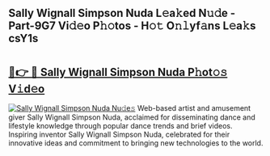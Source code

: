 ## Sally Wignall Simpson Nuda L𝚎a𝚔ed N𝚞𝚍e - Part-9G7 Vi𝚍𝚎o P𝚑𝚘tos - H𝚘𝚝 O𝚗𝚕yf𝚊ns L𝚎a𝚔s csY1s

# <h2><a href="http://kf0drx.oniu.top/?m=Sally+Wignall+Simpson+Nuda">🔗👉 🔴 Sally Wignall Simpson Nuda P𝚑ot𝚘𝚜 V𝚒d𝚎o</a></h2>

[![Sally Wignall Simpson Nuda Nu𝚍e𝚜](https://i.imgur.com/0qMVB7G.gif)](http://kf0drx.oniu.top/?m=Sally+Wignall+Simpson+Nuda)
Web-based artist and amusement giver Sally Wignall Simpson Nuda, acclaimed for disseminating dance and lifestyle knowledge through popular dance trends and brief videos. Inspiring inventor Sally Wignall Simpson Nuda, celebrated for their innovative ideas and commitment to bringing new technologies to the world.  
